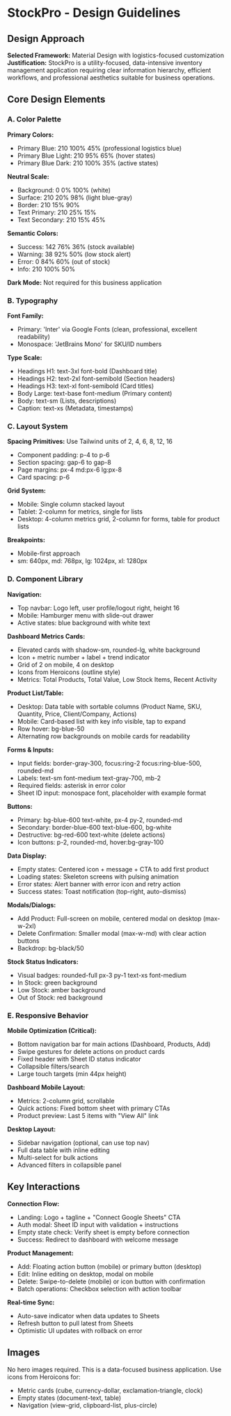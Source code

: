 # StockPro - Design Guidelines

## Design Approach
**Selected Framework:** Material Design with logistics-focused customization
**Justification:** StockPro is a utility-focused, data-intensive inventory management application requiring clear information hierarchy, efficient workflows, and professional aesthetics suitable for business operations.

## Core Design Elements

### A. Color Palette

**Primary Colors:**
- Primary Blue: 210 100% 45% (professional logistics blue)
- Primary Blue Light: 210 95% 65% (hover states)
- Primary Blue Dark: 210 100% 35% (active states)

**Neutral Scale:**
- Background: 0 0% 100% (white)
- Surface: 210 20% 98% (light blue-gray)
- Border: 210 15% 90%
- Text Primary: 210 25% 15%
- Text Secondary: 210 15% 45%

**Semantic Colors:**
- Success: 142 76% 36% (stock available)
- Warning: 38 92% 50% (low stock alert)
- Error: 0 84% 60% (out of stock)
- Info: 210 100% 50%

**Dark Mode:** Not required for this business application

### B. Typography

**Font Family:**
- Primary: 'Inter' via Google Fonts (clean, professional, excellent readability)
- Monospace: 'JetBrains Mono' for SKU/ID numbers

**Type Scale:**
- Headings H1: text-3xl font-bold (Dashboard title)
- Headings H2: text-2xl font-semibold (Section headers)
- Headings H3: text-xl font-semibold (Card titles)
- Body Large: text-base font-medium (Primary content)
- Body: text-sm (Lists, descriptions)
- Caption: text-xs (Metadata, timestamps)

### C. Layout System

**Spacing Primitives:** Use Tailwind units of 2, 4, 6, 8, 12, 16
- Component padding: p-4 to p-6
- Section spacing: gap-6 to gap-8
- Page margins: px-4 md:px-6 lg:px-8
- Card spacing: p-6

**Grid System:**
- Mobile: Single column stacked layout
- Tablet: 2-column for metrics, single for lists
- Desktop: 4-column metrics grid, 2-column for forms, table for product lists

**Breakpoints:**
- Mobile-first approach
- sm: 640px, md: 768px, lg: 1024px, xl: 1280px

### D. Component Library

**Navigation:**
- Top navbar: Logo left, user profile/logout right, height 16
- Mobile: Hamburger menu with slide-out drawer
- Active states: blue background with white text

**Dashboard Metrics Cards:**
- Elevated cards with shadow-sm, rounded-lg, white background
- Icon + metric number + label + trend indicator
- Grid of 2 on mobile, 4 on desktop
- Icons from Heroicons (outline style)
- Metrics: Total Products, Total Value, Low Stock Items, Recent Activity

**Product List/Table:**
- Desktop: Data table with sortable columns (Product Name, SKU, Quantity, Price, Client/Company, Actions)
- Mobile: Card-based list with key info visible, tap to expand
- Row hover: bg-blue-50
- Alternating row backgrounds on mobile cards for readability

**Forms & Inputs:**
- Input fields: border-gray-300, focus:ring-2 focus:ring-blue-500, rounded-md
- Labels: text-sm font-medium text-gray-700, mb-2
- Required fields: asterisk in error color
- Sheet ID input: monospace font, placeholder with example format

**Buttons:**
- Primary: bg-blue-600 text-white, px-4 py-2, rounded-md
- Secondary: border-blue-600 text-blue-600, bg-white
- Destructive: bg-red-600 text-white (delete actions)
- Icon buttons: p-2, rounded-md, hover:bg-gray-100

**Data Display:**
- Empty states: Centered icon + message + CTA to add first product
- Loading states: Skeleton screens with pulsing animation
- Error states: Alert banner with error icon and retry action
- Success states: Toast notification (top-right, auto-dismiss)

**Modals/Dialogs:**
- Add Product: Full-screen on mobile, centered modal on desktop (max-w-2xl)
- Delete Confirmation: Smaller modal (max-w-md) with clear action buttons
- Backdrop: bg-black/50

**Stock Status Indicators:**
- Visual badges: rounded-full px-3 py-1 text-xs font-medium
- In Stock: green background
- Low Stock: amber background  
- Out of Stock: red background

### E. Responsive Behavior

**Mobile Optimization (Critical):**
- Bottom navigation bar for main actions (Dashboard, Products, Add)
- Swipe gestures for delete actions on product cards
- Fixed header with Sheet ID status indicator
- Collapsible filters/search
- Large touch targets (min 44px height)

**Dashboard Mobile Layout:**
- Metrics: 2-column grid, scrollable
- Quick actions: Fixed bottom sheet with primary CTAs
- Product preview: Last 5 items with "View All" link

**Desktop Layout:**
- Sidebar navigation (optional, can use top nav)
- Full data table with inline editing
- Multi-select for bulk actions
- Advanced filters in collapsible panel

## Key Interactions

**Connection Flow:**
- Landing: Logo + tagline + "Connect Google Sheets" CTA
- Auth modal: Sheet ID input with validation + instructions
- Empty state check: Verify sheet is empty before connection
- Success: Redirect to dashboard with welcome message

**Product Management:**
- Add: Floating action button (mobile) or primary button (desktop)
- Edit: Inline editing on desktop, modal on mobile
- Delete: Swipe-to-delete (mobile) or icon button with confirmation
- Batch operations: Checkbox selection with action toolbar

**Real-time Sync:**
- Auto-save indicator when data updates to Sheets
- Refresh button to pull latest from Sheets
- Optimistic UI updates with rollback on error

## Images
No hero images required. This is a data-focused business application. Use icons from Heroicons for:
- Metric cards (cube, currency-dollar, exclamation-triangle, clock)
- Empty states (document-text, table)
- Navigation (view-grid, clipboard-list, plus-circle)